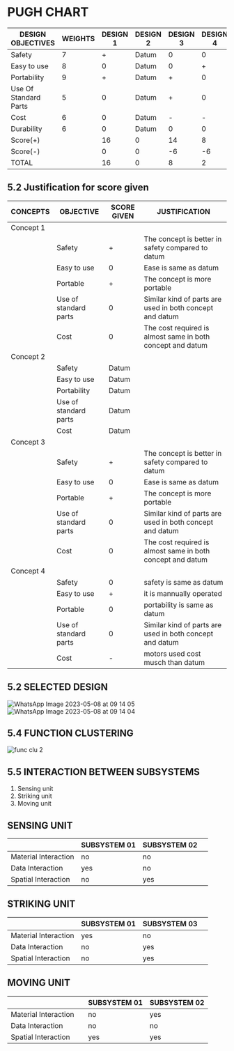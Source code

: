 # PUGH CHART

|DESIGN OBJECTIVES | WEIGHTS | DESIGN 1| DESIGN 2 |DESIGN 3| DESIGN 4|
|----------------|------------|------------|------------|-------------|------------|
Safety | 7 | + | Datum | 0 | 0
Easy to use | 8 | 0 | Datum| 0 | +
Portability | 9 | + | Datum | + | 0
Use Of Standard Parts | 5 | 0 | Datum | + | 0
Cost | 6 | 0 | Datum | - | -
Durability | 6 | 0 |Datum | 0 | 0
Score(+) |   | 16 | 0 | 14 | 8
Score(-) |   | 0 | 0 | -6 | -6
TOTAL |   | 16 | 0 | 8 | 2|


## 5.2 Justification for score given
|CONCEPTS| OBJECTIVE| SCORE GIVEN| JUSTIFICATION|
|--------|-----------|------------|--------------|
|Concept 1||||
|         |Safety|+|The concept is better in safety compared to datum|
|          |Easy to use|0|Ease is same as datum|
|          |Portable|+|The concept is more portable|
|         |Use of standard parts|0|Similar kind of parts are used in both concept and datum |
|         |Cost|0|The cost required is almost same in both concept and datum |
Concept 2| | | |
|         |Safety|Datum||
|          |Easy to use|Datum||
|          |Portability|Datum||
|         |Use of standard parts|Datum||
|         |Cost|Datum||
|Concept 3| | | |
|         |Safety|+|The concept is better in safety compared to datum|
|          |Easy to use|0|Ease is same as datum|
|          |Portable|+|The concept is more portable|
|         |Use of standard parts|0|Similar kind of parts are used in both concept and datum |
|         |Cost|0|The cost required is almost same in both concept and datum |
|Concept 4| | | |
|         |Safety|0|safety is same as datum|
|          |Easy to use|+|it is mannually operated|
|          |Portable|0|portability is same as datum|
|         |Use of standard parts|0|Similar kind of parts are used in both concept and datum |
|         |Cost|-|motors used cost musch than datum|



## 5.2 SELECTED DESIGN
![WhatsApp Image 2023-05-08 at 09 14 05](https://user-images.githubusercontent.com/130656643/236729273-0c55278c-a206-46b3-b6ce-14bc4ce773d1.jpg)
![WhatsApp Image 2023-05-08 at 09 14 04](https://user-images.githubusercontent.com/130656643/236729322-7fe30ad5-50f2-4e8f-afd4-f2ee8f838a37.jpg)

## 5.4 FUNCTION CLUSTERING

![func clu 2](https://user-images.githubusercontent.com/130683739/235972691-b6868c2c-c77c-4e00-9bf7-4acf99113cfe.png)


## 5.5 INTERACTION BETWEEN SUBSYSTEMS
1. Sensing unit
2. Striking unit
3. Moving unit

## SENSING UNIT
|         | SUBSYSTEM 01 | SUBSYSTEM 02|  |
|-- | -- | -- | --|
|Material Interaction | no | no |
|Data Interaction | yes | no |
|Spatial Interaction |  no | yes |
## STRIKING UNIT
|   |  SUBSYSTEM 01|SUBSYSTEM 03|  |
|-- | -- | -- | --|
|Material Interaction | yes | no|    |
|Data Interaction | no | yes|    |
|Spatial Interaction | no | yes|   |
## MOVING UNIT
|    |     | SUBSYSTEM 01 | SUBSYSTEM 02|
|-- | -- | -- | --|
|Material Interaction |  | no |  yes   |
|Data Interaction |  | no |    no   |
|Spatial Interaction |   |yes |   yes  |   |

